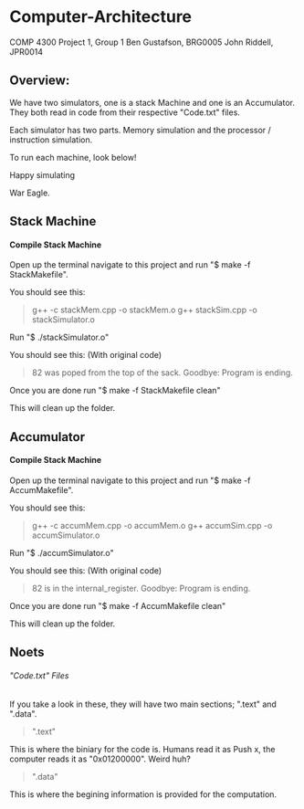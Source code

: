 Computer-Architecture
=====================
COMP 4300 
Project 1, Group 1
Ben Gustafson, BRG0005
John Riddell, JPR0014

Overview:
-------------

We have two simulators, one is a stack Machine and one is an Accumulator.
They both read in code from their respective "<type>Code.txt" files. 

Each simulator has two parts. Memory simulation and the processor / instruction simulation.

To run each machine, look below!

Happy simulating

War Eagle.



Stack Machine
-------------

#### Compile Stack Machine ####

Open up the terminal navigate to this project and run "$ make -f StackMakefile".

You should see this:

>g++ -c stackMem.cpp -o stackMem.o
>g++ stackSim.cpp -o stackSimulator.o

Run "$ ./stackSimulator.o"

You should see this: (With original code)

>82 was poped from the top of the sack.
>Goodbye: Program is ending.

Once you are done run "$ make -f StackMakefile clean"

This will clean up the folder.


Accumulator
-------------

#### Compile Stack Machine ####

Open up the terminal navigate to this project and run "$ make -f AccumMakefile".

You should see this:

>g++ -c accumMem.cpp -o accumMem.o
>g++ accumSim.cpp -o accumSimulator.o

Run "$ ./accumSimulator.o"

You should see this: (With original code)

>82 is in the internal_register.
>Goodbye: Program is ending.

Once you are done run "$ make -f AccumMakefile clean"

This will clean up the folder.

Noets
-------------

###### "<type>Code.txt" Files #####

If you take a look in these, they will have two main sections; ".text" and ".data".

>".text"

This is where the biniary for the code is. Humans read it as Push x, the computer reads it as "0x01200000". Weird huh?

>".data"

This is where the begining information is provided for the computation.

